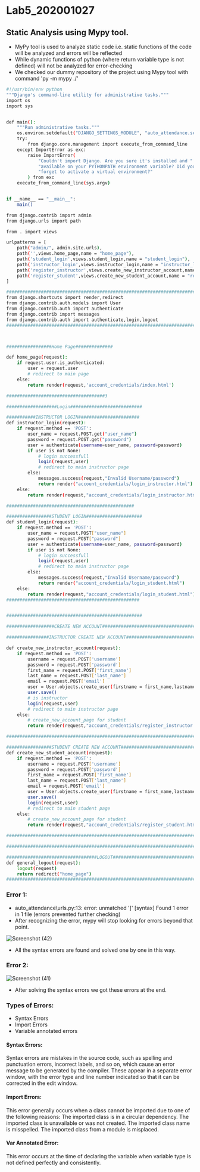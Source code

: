 # Lab5_202001027
## Static Analysis using Mypy tool.

- MyPy tool is used to analyze static code i.e. static functions of the code will be analyzed and errors will be reflected
- While dynamic functions of python (where return variable type is not defined) will not be analyzed for error-checking
- We checked our dummy repository of the project using Mypy tool with command 'py -m mypy ./'

```sh
#!/usr/bin/env python
"""Django's command-line utility for administrative tasks."""
import os
import sys


def main():
    """Run administrative tasks."""
    os.environ.setdefault("DJANGO_SETTINGS_MODULE", "auto_attendance.settings")
    try:
        from django.core.management import execute_from_command_line
    except ImportError as exc:
        raise ImportError(
            "Couldn't import Django. Are you sure it's installed and "
            "available on your PYTHONPATH environment variable? Did you "
            "forget to activate a virtual environment?"
        ) from exc
    execute_from_command_line(sys.argv)


if __name__ == "__main__":
    main()
```

```sh
from django.contrib import admin
from django.urls import path

from . import views

urlpatterns = [
    path("admin/", admin.site.urls),
    path('',views.home_page,name = "home_page"),
    path('student_login',views.student_login,name = "student_login"),
    path('instructor_login',views.instructor_login,name = "instructor_login"),
    path('register_instructor',views.create_new_instructor_account,name = "register_instructor"),
    path('register_student',views.create_new_student_account,name = "register_student")
]
```

```sh
##########################################################################
from django.shortcuts import render,redirect
from django.contrib.auth.models import User
from django.contrib.auth import authenticate
from django.contrib import messages
from django.contrib.auth import authenticate,login,logout
##########################################################################



#################Home Page##############

def home_page(request):
    if request.user.is_authenticated:
        user = request.user
        # redirect to main page
    else:
        return render(request,'account_credentials/index.html')

#####################################3

###################Login###########################

###########INSTRUCTOR LOGIN#######################
def instructor_login(request):
    if request.method == 'POST':
        user_name = request.POST.get("user_name")
        password = request.POST.get("password")
        user = authenticate(username=user_name, password=password)
        if user is not None:
            # login successfull
            login(request,user)
            # redirect to main instructor page
        else:
            messages.success(request,"Invalid Username/password")
            return render("account_credentials/login_instructor.html")
    else:
        return render(request,"account_credentials/login_instructor.html")

################################################

#################STUDENT LOGIN#####################
def student_login(request):
    if request.method == 'POST':
        user_name = request.POST["user_name"]
        password = request.POST["password"]
        user = authenticate(username=user_name, password=password)
        if user is not None:
            # login successfull
            login(request,user)
            # redirect to main instructor page
        else:
            messages.success(request,"Invalid Username/password")
            return render("account_credentials/login_student.html")
    else:
        return render(request,"account_credentials/login_student.html")
##################################################


###################################################

##################CREATE NEW ACCOUNT################################################################

################INSTRUCTOR CREATE NEW ACCOUNT###############################

def create_new_instructor_account(request):
    if request.method == 'POST':
        username = request.POST['username']
        password = request.POST['password']
        first_name = request.POST['first_name']
        last_name = request.POST['last_name']
        email = request.POST['email']
        user = User.objects.create_user(firstname = first_name,lastname = last_name,email = email,username = username,password = password)
        user.save()
        # is instructor
        login(request,user)
        # redirect to main instructor page
    else:
        # create_new_account_page for student
        return render(request,"account_credentials/register_instructor.html")

############################################################################

#################STUDENT CREATE NEW ACCOUNT###################################
def create_new_student_account(request):
    if request.method == 'POST':
        username = request.POST['username']
        password = request.POST['password']
        first_name = request.POST['first_name']
        last_name = request.POST['last_name']
        email = request.POST['email']
        user = User.objects.create_user(firstname = first_name,lastname = last_name,email = email,username = username,password = password)
        user.save()
        login(request,user)
        # redirect to main student page
    else:
        # create_new_account_page for student
        return render(request,"account_credentials/register_student.html")

###########################################################################3

####################################################################################################

##################################LOGOUT#########################################################
def general_logout(request):
    logout(request)
    return redirect("home_page")
#################################################################################################
```

### Error 1:

- auto_attendance\urls.py:13: error: unmatched ']'  [syntax]
Found 1 error in 1 file (errors prevented further checking)
- After recognizing the error, mypy will stop looking for errors beyond that point.

![Screenshot (42)](https://user-images.githubusercontent.com/123458372/225282103-94239692-2da4-4dce-a71c-ab3072926c1e.png)

- All the syntax errors are found and solved one by one in this way.

### Error 2:

![Screenshot (41)](https://user-images.githubusercontent.com/123458372/225283535-69497938-16eb-461a-b407-b23220298116.png)

- After solving the syntax errors we got these errors at the end.

### Types of Errors:

- Syntax Errors 
- Import Errors
- Variable annotated errors

#### Syntax Errors:
Syntax errors are mistakes in the source code, such as spelling and punctuation errors, incorrect labels, and so on, which cause an error message to be generated by the compiler. These appear in a separate error window, with the error type and line number indicated so that it can be corrected in the edit window.

#### Import Errors:
This error generally occurs when a class cannot be imported due to one of the following reasons: The imported class is in a circular dependency. The imported class is unavailable or was not created. The imported class name is misspelled. The imported class from a module is misplaced.

#### Var Annotated Error:
This error occurs at the time of declaring the variable when variable type is not defined perfectly and consistently.
